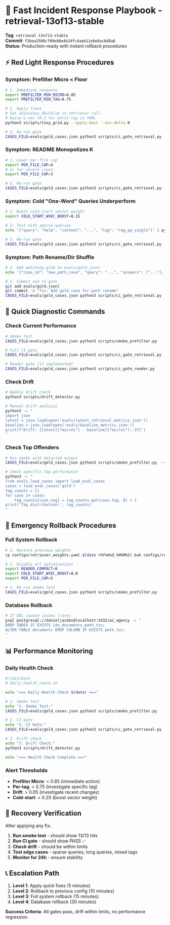 # 🚨 Fast Incident Response Playbook - retrieval-13of13-stable

**Tag**: `retrieval-13of13-stable`  
**Commit**: `f2bea2500c709e80e4b24fc4aeb11e6e0ac6d8a8`  
**Status**: Production-ready with instant rollback procedures

## ⚡ **Red Light Response Procedures**

### **Symptom: Prefilter Micro < Floor**
```bash
# 1. Immediate response
export PREFILTER_MIN_MICRO=0.85
export PREFILTER_MIN_TAG=0.75

# 2. Apply fixes
# Set adjacency_db=False in retriever call
# Raise w_vec +0.1 for worst tag in YAML
python3 scripts/tiny_grid.py --apply-best --min-delta 0

# 3. Re-run gate
CASES_FILE=evals/gold_cases.json python3 scripts/ci_gate_retrieval.py
```

### **Symptom: README Monopolizes K**
```bash
# 1. Lower per-file cap
export PER_FILE_CAP=4
# or for severe cases:
export PER_FILE_CAP=3

# 2. Re-run gate
CASES_FILE=evals/gold_cases.json python3 scripts/ci_gate_retrieval.py
```

### **Symptom: Cold "One-Word" Queries Underperform**
```bash
# 1. Boost cold-start vector weight
export COLD_START_WVEC_BOOST=0.15

# 2. Test with sparse queries
echo '{"query": "help", "context": "...", "tag": "rag_qa_single"}' | python3 scripts/run_reader.py --model local

# 3. Re-run gate
CASES_FILE=evals/gold_cases.json python3 scripts/ci_gate_retrieval.py
```

### **Symptom: Path Rename/Dir Shuffle**
```bash
# 1. Add matching glob to evals/gold.jsonl
echo '{"case_id": "new_path_case", "query": "...", "answers": ["..."], "tag": "rag_qa_single"}' >> evals/gold.jsonl

# 2. Commit and re-gate
git add evals/gold.jsonl
git commit -m "fix: Add gold case for path rename"
CASES_FILE=evals/gold_cases.json python3 scripts/ci_gate_retrieval.py
```

## 🔧 **Quick Diagnostic Commands**

### **Check Current Performance**
```bash
# Smoke test
CASES_FILE=evals/gold_cases.json python3 scripts/smoke_prefilter.py

# Full CI gate
CASES_FILE=evals/gold_cases.json python3 scripts/ci_gate_retrieval.py

# Reader gate (if implemented)
CASES_FILE=evals/gold_cases.json python3 scripts/ci_gate_reader.py
```

### **Check Drift**
```bash
# Weekly drift check
python3 scripts/drift_detector.py

# Manual drift analysis
python3 -c "
import json
latest = json.load(open('evals/latest_retrieval_metrics.json'))
baseline = json.load(open('evals/baseline_metrics.json'))
print(f'Drift: {latest[\"micro\"] - baseline[\"micro\"]:.3f}')
"
```

### **Check Top Offenders**
```bash
# Run smoke with detailed output
CASES_FILE=evals/gold_cases.json python3 scripts/smoke_prefilter.py --verbose

# Check specific tag performance
python3 -c "
from evals.load_cases import load_eval_cases
cases = load_eval_cases('gold')
tag_counts = {}
for case in cases:
    tag_counts[case.tag] = tag_counts.get(case.tag, 0) + 1
print('Tag distribution:', tag_counts)
"
```

## 🚨 **Emergency Rollback Procedures**

### **Full System Rollback**
```bash
# 1. Restore previous weights
cp configs/retriever_weights.yaml.$(date +%Y%m%d_%H%M%S).bak configs/retriever_weights.yaml

# 2. Disable all optimizations
export READER_COMPACT=0
export COLD_START_WVEC_BOOST=0.0
export PER_FILE_CAP=5

# 3. Re-run smoke test
CASES_FILE=evals/gold_cases.json python3 scripts/smoke_prefilter.py
```

### **Database Rollback**
```bash
# If DDL caused issues (rare)
psql postgresql://danieljacobs@localhost:5432/ai_agency -c "
DROP INDEX IF EXISTS idx_documents_path_tsv;
ALTER TABLE documents DROP COLUMN IF EXISTS path_tsv;
"
```

## 📊 **Performance Monitoring**

### **Daily Health Check**
```bash
#!/bin/bash
# daily_health_check.sh

echo "=== Daily Health Check $(date) ==="

# 1. Smoke test
echo "1. Smoke Test:"
CASES_FILE=evals/gold_cases.json python3 scripts/smoke_prefilter.py

# 2. CI gate
echo "2. CI Gate:"
CASES_FILE=evals/gold_cases.json python3 scripts/ci_gate_retrieval.py

# 3. Drift check
echo "3. Drift Check:"
python3 scripts/drift_detector.py

echo "=== Health Check Complete ==="
```

### **Alert Thresholds**
- **Prefilter Micro**: < 0.85 (immediate action)
- **Per-tag**: < 0.75 (investigate specific tag)
- **Drift**: > 0.05 (investigate recent changes)
- **Cold-start**: < 0.20 (boost vector weight)

## 🔄 **Recovery Verification**

After applying any fix:

1. **Run smoke test** - should show 13/13 hits
2. **Run CI gate** - should show PASS ✅
3. **Check drift** - should be within limits
4. **Test edge cases** - sparse queries, long queries, mixed tags
5. **Monitor for 24h** - ensure stability

## 📞 **Escalation Path**

1. **Level 1**: Apply quick fixes (5 minutes)
2. **Level 2**: Rollback to previous config (10 minutes)
3. **Level 3**: Full system rollback (15 minutes)
4. **Level 4**: Database rollback (30 minutes)

**Success Criteria**: All gates pass, drift within limits, no performance regression.
